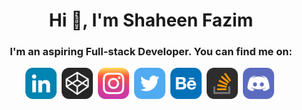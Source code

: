 <h1 align="center">Hi 👋, I'm Shaheen Fazim</h1>
<h3 align="center">I'm an aspiring Full-stack Developer. You can find me on:</h3>

<!--
**shaheenfazim/shaheenfazim** is a ✨ _special_ ✨ repository because its `README.md` (this file) appears on your GitHub profile.

Here are some ideas to get you started:

- 🔭 I’m currently working on ...
- 🌱 I’m currently learning ...
- 👯 I’m looking to collaborate on ...
- 🤔 I’m looking for help with ...
- 💬 Ask me about ...
- 📫 How to reach me: ...
- 😄 Pronouns: ...
- ⚡ Fun fact: ...
-->

<div align="center">
<a href='https://www.linkedin.com/in/shaheenfazim'><img src='https://raw.githubusercontent.com/shaheenfazim/shaheenfazim/master/Social/Linkedin.svg' width='50'/></a>&nbsp;
<a href='https://codepen.io/shaheenfazim'><img src='https://raw.githubusercontent.com/shaheenfazim/shaheenfazim/master/Social/Codepen.svg' width='50'/></a>&nbsp;
<a href='https://www.instagram.com/shaheenfazim'><img src='https://raw.githubusercontent.com/shaheenfazim/shaheenfazim/master/Social/Instagram.svg' width='50'/></a>&nbsp;
<a href='https://www.twitter.com/shaheenfazim'><img src='https://raw.githubusercontent.com/shaheenfazim/shaheenfazim/master/Social/Twitter.svg' width='50'/></a>&nbsp;
<a href='https://www.behance.com/shaheenfazim'><img src='https://raw.githubusercontent.com/shaheenfazim/shaheenfazim/master/Social/Behance.svg' width='50'/></a>&nbsp;
<a href='https://stackoverflow.com/users/12257965/shaheen-fazim'><img src='https://raw.githubusercontent.com/shaheenfazim/shaheenfazim/master/Social/Stackoverflow.svg' width='50'/></a>&nbsp;
<a href='https://discordapp.com/users/fazim#9133/'><img src='https://raw.githubusercontent.com/shaheenfazim/shaheenfazim/master/Social/Discord.svg' width='50'/></a>&nbsp;
</div>


